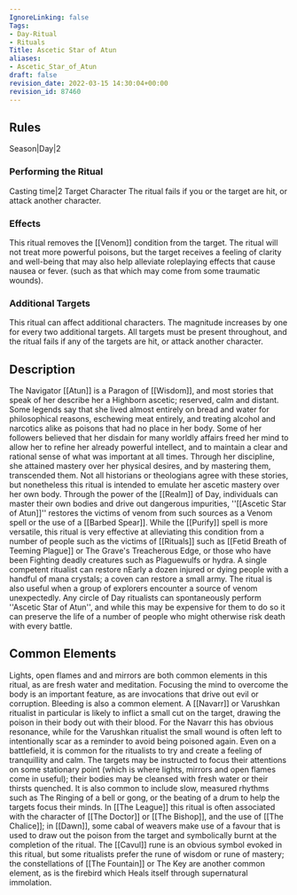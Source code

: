 ```yaml
---
IgnoreLinking: false
Tags:
- Day-Ritual
- Rituals
Title: Ascetic Star of Atun
aliases:
- Ascetic_Star_of_Atun
draft: false
revision_date: 2022-03-15 14:30:04+00:00
revision_id: 87460
---
```


## Rules
Season|Day|2
### Performing the Ritual
Casting time|2 Target Character
The ritual fails if you or the target are hit, or attack another character.
### Effects
This ritual removes the [[Venom]] condition from the target.
The ritual will not treat more powerful poisons, but the target receives a feeling of clarity and well-being that may also help alleviate roleplaying effects that cause nausea or fever. (such as that which may come from some traumatic wounds). 
### Additional Targets
This ritual can affect additional characters. The magnitude increases by one for every two additional targets. All targets must be present throughout, and the ritual fails if any of the targets are hit, or attack another character.
## Description
The Navigator [[Atun]] is a Paragon of [[Wisdom]], and most stories that speak of her describe her  a Highborn ascetic; reserved, calm and distant. Some legends say that she lived almost entirely on bread and water for philosophical reasons, eschewing meat entirely, and treating alcohol and narcotics alike as poisons that had no place in her body. Some of her followers believed that her disdain for many worldly affairs freed her mind to allow her to refine her already powerful intellect, and to maintain a clear and rational sense of what was important at all times. Through her discipline, she attained mastery over her physical desires, and by mastering them, transcended them. 
Not all historians or theologians agree with these stories, but nonetheless this ritual is intended to emulate her ascetic mastery over her own body. Through the power of the [[Realm]] of Day, individuals can master their own bodies and drive out dangerous impurities,
''[[Ascetic Star of Atun]]'' restores the victims of venom from such sources as a Venom spell or the use of a [[Barbed Spear]]. While the [[Purify]] spell is more versatile, this ritual is very effective at alleviating this condition from a number of people such as the victims of [[Rituals]] such as [[Fetid Breath of Teeming Plague]] or The Grave's Treacherous Edge,  or those who have been Fighting deadly creatures such as Plaguewulfs or hydra. A single competent ritualist can restore nEarly a dozen injured or dying people with a handful of mana crystals; a coven can restore a small army.
The ritual is also useful when a group of explorers encounter a source of venom unexpectedly. Any circle of Day ritualists can spontaneously perform ''Ascetic Star of Atun'', and while this may be expensive for them to do so it can preserve the life of a number of people who might otherwise risk death with every battle.
## Common Elements
Lights, open flames and and mirrors are both common elements in this ritual, as are fresh water and meditation. Focusing the mind to overcome the body is an important feature, as are invocations that drive out evil or corruption. Bleeding is also a common element. A [[Navarr]] or Varushkan ritualist in particular is likely to inflict a small cut on the target, drawing the poison in their body out with their blood. For the Navarr this has obvious resonance, while for the Varushkan ritualist the small wound is often left to intentionally scar as a reminder to avoid being poisoned again.
Even on a battlefield, it is common for the ritualists to try and create a feeling of tranquillity and calm. The targets may be instructed to focus their attentions on some stationary point (which is where lights, mirrors and open flames come in useful); their bodies may be cleansed with fresh water or their thirsts quenched. It is also common to include slow, measured rhythms such as The Ringing of a bell or gong, or the beating of a drum to help the targets focus their minds.
In [[The League]] this ritual is often associated with the character of [[The Doctor]] or [[The Bishop]], and the use of [[The Chalice]]; in [[Dawn]], some cabal of weavers make use of a favour that is used to draw out the poison from the target and symbolically burnt at the completion of the ritual.
The [[Cavul]] rune is an obvious symbol evoked in this ritual, but some ritualists prefer the rune of wisdom or rune of mastery; the constellations of [[The Fountain]] or The Key are another common element, as is the firebird which Heals itself through supernatural immolation.